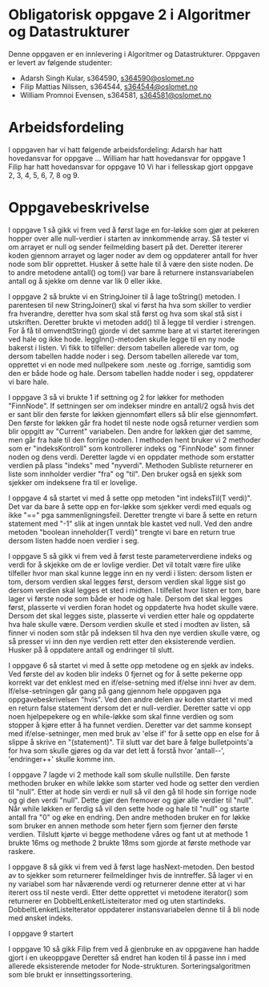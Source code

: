 # Obligatorisk oppgave 2 i Algoritmer og Datastrukturer

Denne oppgaven er en innlevering i Algoritmer og Datastrukturer. 
Oppgaven er levert av følgende studenter:
* Adarsh Singh Kular, s364590, s364590@oslomet.no
* Filip Mattias Nilssen, s364544, s364544@oslomet.no
* William Promnoi Evensen, s364581, s364581@oslomet.no

# Arbeidsfordeling

I oppgaven har vi hatt følgende arbeidsfordeling:
Adarsh har hatt hovedansvar for oppgave ...
William har hatt hovedansvar for oppgave 1
Filip har hatt hovedansvar for oppgave 10
Vi har i fellesskap gjort oppgave 2, 3, 4, 5, 6, 7, 8 og 9.

# Oppgavebeskrivelse

I oppgave 1 så gikk vi frem ved å først lage en for-løkke som gjør at pekeren hopper over alle 
null-verdier i starten av innkommende array. Så tester vi om arrayet  er null og sender 
feilmelding basert på det. Deretter itererer koden gjennom arrayet og lager noder av dem og oppdaterer 
antall for hver node som blir opprettet. Husker å sette hale til å være den siste noden.
De to andre metodene antall() og tom() var bare å returnere instansvariabelen antall og å sjekke om denne var lik 0 eller ikke.

I oppgave 2 så brukte vi en StringJoiner til å lage toString() metoden. 
I parentesen til new StringJoiner() skal vi først ha hva som skiller to verdier fra hverandre, deretter hva som skal 
stå først og hva som skal stå sist i utskriften. Deretter brukte vi metoden add() til å legge til verdier i strengen.
For å få til omvendtString() gjorde vi det samme bare at vi startet itereringen ved hale og ikke hode.
leggInn()-metoden skulle legge til en ny node bakerst i listen. Vi fikk to tilfeller: dersom tabellen allerede
var tom, og dersom tabellen hadde noder i seg. Dersom tabellen allerede var tom, opprettet vi en node med nullpekere 
som .neste og .forrige, samtidig som den er både hode og hale. Dersom tabellen hadde noder i seg, oppdaterer vi bare hale.

I oppgave 3 så vi brukte 1 if settning og 2 for løkker for methoden "FinnNode". 
If settningen ser om indekser mindre en antall/2 også hvis det er sant blir den første for løkken gjennomført ellers så blir else gjennomført. 
Den første for løkken går fra hodet til neste node også returner verdien som blir oppgitt av "Current" variabelen.
Den andre for løkken gjør det samme, men går fra hale til den forrige noden.
I methoden hent bruker vi 2 methoder som er "indeksKontroll" som kontrollerer indeks og "FinnNode" som finner noden og dens verdi.
Deretter lagde vi en oppdater methode som erstatter verdien på plass "indeks" med "nyverdi".
Methoden Subliste returnerer en liste som innholder verdier "fra" og "til". Den bruker også en sjekk som sjekker om indeksene fra til er lovelige.

I oppgave 4 så startet vi med å sette opp metoden "int indeksTil(T verdi)". 
Det var da bare å sette opp en for-løkke som sjekker verdi med equals og ikke "==" pga sammenligningsfeil.
Deretter trengte vi bare å sette en return statement med "-1" slik at ingen unntak ble kastet ved null.
Ved den andre metoden "boolean inneholder(T verdi)" trengte vi bare en return true dersom listen hadde noen
verdier i seg.

I oppgave 5 så gikk vi frem ved å først teste parameterverdiene indeks og verdi for å skjekke om de er lovlige verdier.
Det vil totalt være fire ulike tilfeller hvor man skal kunne legge inn en ny verdi i listen:
dersom listen er tom, dersom verdien skal legges først, dersom verdien skal ligge sist go dersom verdien skal legges et sted i midten.
I tilfellet hvor listen er tom, bare lager vi første node som både er hode og hale.
Dersom det skal legges først, plasserte vi verdien foran hodet og oppdaterte hva hodet skulle være.
Dersom det skal legges siste, plasserte vi verdien etter hale og oppdaterte hva hale skulle være.
Dersom verdien skulle et sted i modten av listen, så finner vi noden som står på indeksen til hva den nye verdien skulle være,
og så presser vi inn den nye verdien rett etter den eksisterende verdien.
Husker på å oppdatere antall og endringer til slutt.

I oppgave 6 så startet vi med å sette opp metodene og en sjekk av indeks. Ved første del av koden blir indeks 0
fjernet og for å sette pekerne opp korrekt var det enklest med en if/else-setning med if/else inni hver av dem. 
If/else-setningen går gang på gang gjennom hele oppgaven pga oppgavebeskrivelsen "hvis".
Ved den andre delen av koden startet vi med en return false statement dersom det er null-verdier.
Deretter satte vi opp noen hjelpepekere og en while-løkke som skal finne verdien og 
som stopper å kjøre etter å ha funnet verdien. Deretter var det samme konsept med if/else-setninger,
men med bruk av 'else if' for å sette opp en else for å slippe å skrive en "(statement)".
Til slutt var det bare å følge bulletpoints'a for hva som skulle gjøres og da var det lett å forstå
hvor 'antall--', 'endringer++' skulle komme inn. 

I oppgave 7 lagde vi 2 methode kall som skulle nullstille. Den første methoden bruker en while løkke som starter ved hode og setter den verdien til "null".
Etter at hode sin verdi er null så vil den gå til hode sin forrige node og gi den verdi "null". Dette gjør den fremover og gjør alle verdier til "null".
Når while løkken er ferdig så vil den sette hode og hale til "null" og starte antall fra "0" og øke en endring.
Den andre methoden bruker en for løkke som bruker en annen methode som heter fjern som fjerner den første verdien.
Tilslutt kjørte vi begge methodene våres og fant ut at methode 1 brukte 16ms og methode 2 brukte 18ms som gjorde at første methode var raskere.

I oppgave 8 så gikk vi frem ved å først lage hasNext-metoden. Den bestod av to sjekker som returnerer feilmeldinger hvis
de inntreffer. Så lager vi en ny variabel som har nåværende verdi og returnerer denne etter at vi har iterert oss til neste verdi.
Etter dette opprettet vi metodene iterator() som returnerer en DobbeltLenketListeiterator med og uten startindeks.
DobbeltLenketListeIterator oppdaterer instansvariabelen denne til å bli node med ønsket indeks.

I oppgave 9 startert

I oppgave 10 så gikk Filip frem ved å gjenbruke en av oppgavene han hadde gjort i en ukeoppgave
Deretter så endret han koden til å passe inn i med allerede eksisterende metoder for Node-strukturen.
Sorteringsalgoritmen som ble brukt er innsettingssortering.

